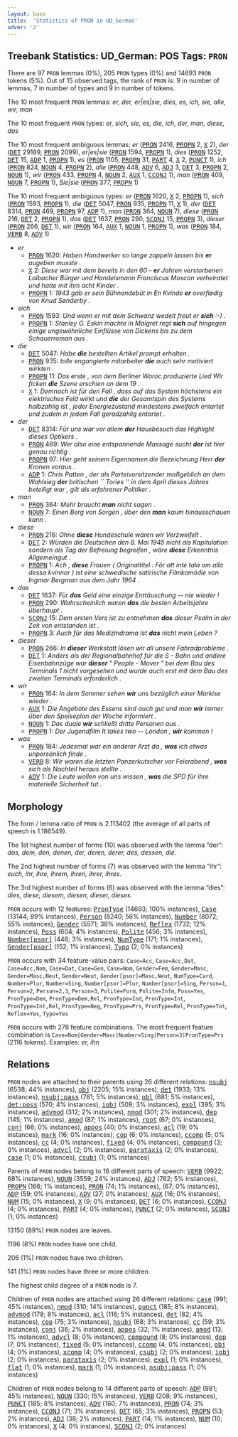 ```yaml
---
layout: base
title:  'Statistics of PRON in UD_German'
udver: '2'
---
```


## Treebank Statistics: UD_German: POS Tags: `PRON`

There are 97 `PRON` lemmas (0%), 205 `PRON` types (0%) and 14693 `PRON` tokens (5%).
Out of 15 observed tags, the rank of `PRON` is: 9 in number of lemmas, 7 in number of types and 9 in number of tokens.

The 10 most frequent `PRON` lemmas: <em>er, der, er|es|sie, dies, es, ich, sie, alle, wir, man</em>

The 10 most frequent `PRON` types:  <em>er, sich, sie, es, die, ich, der, man, diese, das</em>

The 10 most frequent ambiguous lemmas: <em>er</em> (<tt><a href="de-pos-PRON.html">PRON</a></tt> 2416, <tt><a href="de-pos-PROPN.html">PROPN</a></tt> 2, <tt><a href="de-pos-X.html">X</a></tt> 2), <em>der</em> (<tt><a href="de-pos-DET.html">DET</a></tt> 29189, <tt><a href="de-pos-PRON.html">PRON</a></tt> 2099), <em>er|es|sie</em> (<tt><a href="de-pos-PRON.html">PRON</a></tt> 1594, <tt><a href="de-pos-PROPN.html">PROPN</a></tt> 1), <em>dies</em> (<tt><a href="de-pos-PRON.html">PRON</a></tt> 1252, <tt><a href="de-pos-DET.html">DET</a></tt> 15, <tt><a href="de-pos-ADP.html">ADP</a></tt> 1, <tt><a href="de-pos-PROPN.html">PROPN</a></tt> 1), <em>es</em> (<tt><a href="de-pos-PRON.html">PRON</a></tt> 1105, <tt><a href="de-pos-PROPN.html">PROPN</a></tt> 31, <tt><a href="de-pos-PART.html">PART</a></tt> 4, <tt><a href="de-pos-X.html">X</a></tt> 2, <tt><a href="de-pos-PUNCT.html">PUNCT</a></tt> 1), <em>ich</em> (<tt><a href="de-pos-PRON.html">PRON</a></tt> 824, <tt><a href="de-pos-NOUN.html">NOUN</a></tt> 4, <tt><a href="de-pos-PROPN.html">PROPN</a></tt> 2), <em>alle</em> (<tt><a href="de-pos-PRON.html">PRON</a></tt> 448, <tt><a href="de-pos-ADV.html">ADV</a></tt> 6, <tt><a href="de-pos-ADJ.html">ADJ</a></tt> 3, <tt><a href="de-pos-DET.html">DET</a></tt> 3, <tt><a href="de-pos-PROPN.html">PROPN</a></tt> 2, <tt><a href="de-pos-NOUN.html">NOUN</a></tt> 1), <em>wir</em> (<tt><a href="de-pos-PRON.html">PRON</a></tt> 433, <tt><a href="de-pos-PROPN.html">PROPN</a></tt> 4, <tt><a href="de-pos-NOUN.html">NOUN</a></tt> 2, <tt><a href="de-pos-AUX.html">AUX</a></tt> 1, <tt><a href="de-pos-CCONJ.html">CCONJ</a></tt> 1), <em>man</em> (<tt><a href="de-pos-PRON.html">PRON</a></tt> 409, <tt><a href="de-pos-NOUN.html">NOUN</a></tt> 7, <tt><a href="de-pos-PROPN.html">PROPN</a></tt> 1), <em>Sie|sie</em> (<tt><a href="de-pos-PRON.html">PRON</a></tt> 377, <tt><a href="de-pos-PROPN.html">PROPN</a></tt> 1)

The 10 most frequent ambiguous types:  <em>er</em> (<tt><a href="de-pos-PRON.html">PRON</a></tt> 1620, <tt><a href="de-pos-X.html">X</a></tt> 2, <tt><a href="de-pos-PROPN.html">PROPN</a></tt> 1), <em>sich</em> (<tt><a href="de-pos-PRON.html">PRON</a></tt> 1593, <tt><a href="de-pos-PROPN.html">PROPN</a></tt> 1), <em>die</em> (<tt><a href="de-pos-DET.html">DET</a></tt> 5047, <tt><a href="de-pos-PRON.html">PRON</a></tt> 935, <tt><a href="de-pos-PROPN.html">PROPN</a></tt> 11, <tt><a href="de-pos-X.html">X</a></tt> 1), <em>der</em> (<tt><a href="de-pos-DET.html">DET</a></tt> 8314, <tt><a href="de-pos-PRON.html">PRON</a></tt> 469, <tt><a href="de-pos-PROPN.html">PROPN</a></tt> 97, <tt><a href="de-pos-ADP.html">ADP</a></tt> 1), <em>man</em> (<tt><a href="de-pos-PRON.html">PRON</a></tt> 364, <tt><a href="de-pos-NOUN.html">NOUN</a></tt> 7), <em>diese</em> (<tt><a href="de-pos-PRON.html">PRON</a></tt> 216, <tt><a href="de-pos-DET.html">DET</a></tt> 2, <tt><a href="de-pos-PROPN.html">PROPN</a></tt> 1), <em>das</em> (<tt><a href="de-pos-DET.html">DET</a></tt> 1637, <tt><a href="de-pos-PRON.html">PRON</a></tt> 290, <tt><a href="de-pos-SCONJ.html">SCONJ</a></tt> 15, <tt><a href="de-pos-PROPN.html">PROPN</a></tt> 3), <em>dieser</em> (<tt><a href="de-pos-PRON.html">PRON</a></tt> 266, <tt><a href="de-pos-DET.html">DET</a></tt> 1), <em>wir</em> (<tt><a href="de-pos-PRON.html">PRON</a></tt> 164, <tt><a href="de-pos-AUX.html">AUX</a></tt> 1, <tt><a href="de-pos-NOUN.html">NOUN</a></tt> 1, <tt><a href="de-pos-PROPN.html">PROPN</a></tt> 1), <em>was</em> (<tt><a href="de-pos-PRON.html">PRON</a></tt> 184, <tt><a href="de-pos-VERB.html">VERB</a></tt> 8, <tt><a href="de-pos-ADV.html">ADV</a></tt> 1)


* <em>er</em>
  * <tt><a href="de-pos-PRON.html">PRON</a></tt> 1620: <em>Haben Handwerker so lange zappeln lassen bis <b>er</b> augeben musste .</em>
  * <tt><a href="de-pos-X.html">X</a></tt> 2: <em>Diese war mit dem bereits in den 60 - <b>er</b> Jahren verstorbenen Laibacher Bürger und Handelsmann Franciscus Moscon verheiratet und hatte mit ihm acht Kinder .</em>
  * <tt><a href="de-pos-PROPN.html">PROPN</a></tt> 1: <em>1943 gab er sein Bühnendebüt in En Kvinde <b>er</b> overflødig von Knud Sønderby .</em>
* <em>sich</em>
  * <tt><a href="de-pos-PRON.html">PRON</a></tt> 1593: <em>Und wenn er mit dem Schwanz wedelt freut er <b>sich</b> :-) .</em>
  * <tt><a href="de-pos-PROPN.html">PROPN</a></tt> 1: <em>Stanley G. Eskin machte in Maigret regt <b>sich</b> auf hingegen einige ungewöhnliche Einflüsse von Dickens bis zu dem Schauerroman aus .</em>
* <em>die</em>
  * <tt><a href="de-pos-DET.html">DET</a></tt> 5047: <em>Habe <b>die</b> bestellten Artikel prompt erhalten .</em>
  * <tt><a href="de-pos-PRON.html">PRON</a></tt> 935: <em>tolle engangierte mitarbeiter <b>die</b> auch sehr motiviert wirkten .</em>
  * <tt><a href="de-pos-PROPN.html">PROPN</a></tt> 11: <em>Das erste , von dem Berliner Woroc produzierte Lied Wir ficken <b>die</b> Szene erschien an dem 19 .</em>
  * <tt><a href="de-pos-X.html">X</a></tt> 1: <em>Demnach ist für den Fall , dass auf das System höchstens ein elektrisches Feld wirkt und <b>die</b> der Gesamtspin des Systems halbzahlig ist , jeder Energiezustand mindestens zweifach entartet und zudem in jedem Fall geradzahlig entartet .</em>
* <em>der</em>
  * <tt><a href="de-pos-DET.html">DET</a></tt> 8314: <em>Für uns war vor allem <b>der</b> Hausbesuch das Highlight dieses Optikers .</em>
  * <tt><a href="de-pos-PRON.html">PRON</a></tt> 469: <em>Wer also eine entspannende Massage sucht <b>der</b> ist hier genau richtig .</em>
  * <tt><a href="de-pos-PROPN.html">PROPN</a></tt> 97: <em>Hier geht seinem Eigennamen die Bezeichnung Herr <b>der</b> Kronen voraus .</em>
  * <tt><a href="de-pos-ADP.html">ADP</a></tt> 1: <em>Chris Patten , der als Parteivorsitzender maßgeblich an dem Wahlsieg <b>der</b> britischen `` Tories '' in dem April dieses Jahres beteiligt war , gilt als erfahrener Politiker .</em>
* <em>man</em>
  * <tt><a href="de-pos-PRON.html">PRON</a></tt> 364: <em>Mehr braucht <b>man</b> nicht sagen .</em>
  * <tt><a href="de-pos-NOUN.html">NOUN</a></tt> 7: <em>Einen Berg von Sorgen , über den <b>man</b> kaum hinausschauen kann .</em>
* <em>diese</em>
  * <tt><a href="de-pos-PRON.html">PRON</a></tt> 216: <em>Ohne <b>diese</b> Hundeschule wären wir Verzweifelt .</em>
  * <tt><a href="de-pos-DET.html">DET</a></tt> 2: <em>Würden die Deutschen den 8. Mai 1945 nicht als Kapitulation sondern als Tag der Befreiung begreifen , wäre <b>diese</b> Erkenntnis Allgemeingut .</em>
  * <tt><a href="de-pos-PROPN.html">PROPN</a></tt> 1: <em>Ach , <b>diese</b> Frauen ( Originaltitel : För att inte tala om alla dessa kvinnor ) ist eine schwedische satirische Filmkomödie von Ingmar Bergman aus dem Jahr 1964 .</em>
* <em>das</em>
  * <tt><a href="de-pos-DET.html">DET</a></tt> 1637: <em>Für <b>das</b> Geld eine einzige Enttäuschung -- nie wieder !</em>
  * <tt><a href="de-pos-PRON.html">PRON</a></tt> 290: <em>Wahrscheinlich waren <b>das</b> die besten Arbeitsjahre überhaupt .</em>
  * <tt><a href="de-pos-SCONJ.html">SCONJ</a></tt> 15: <em>Dem ersten Vers ist zu entnehmen <b>das</b> dieser Psalm in der Zeit von entstanden ist .</em>
  * <tt><a href="de-pos-PROPN.html">PROPN</a></tt> 3: <em>Auch für das Medizindrama Ist <b>das</b> nicht mein Leben ?</em>
* <em>dieser</em>
  * <tt><a href="de-pos-PRON.html">PRON</a></tt> 266: <em>In <b>dieser</b> Werkstatt lösen wir all unsere Fahradprobleme .</em>
  * <tt><a href="de-pos-DET.html">DET</a></tt> 1: <em>Anders als der Regionalbahnhof für die S - Bahn und andere Eisenbahnzüge war <b>dieser</b> " People - Mover " bei dem Bau des Terminals 1 nicht vorgesehen und wurde auch erst mit dem Bau des zweiten Terminals erforderlich .</em>
* <em>wir</em>
  * <tt><a href="de-pos-PRON.html">PRON</a></tt> 164: <em>In dem Sommer sehen <b>wir</b> uns bezüglich einer Markise wieder .</em>
  * <tt><a href="de-pos-AUX.html">AUX</a></tt> 1: <em>Die Angebote des Essens sind auch gut und man <b>wir</b> immer über den Speiseplan der Woche informiert .</em>
  * <tt><a href="de-pos-NOUN.html">NOUN</a></tt> 1: <em>Das duale <b>wir</b> schließt dritte Personen aus .</em>
  * <tt><a href="de-pos-PROPN.html">PROPN</a></tt> 1: <em>Der Jugendfilm It takes two -- London , <b>wir</b> kommen !</em>
* <em>was</em>
  * <tt><a href="de-pos-PRON.html">PRON</a></tt> 184: <em>Jedesmal war ein anderer Arzt da , <b>was</b> ich etwas unpersönlich finde .</em>
  * <tt><a href="de-pos-VERB.html">VERB</a></tt> 8: <em>Wir waren die letzten Panzerkutscher vor Feierabend , <b>was</b> sich als Nachteil heraus stellte .</em>
  * <tt><a href="de-pos-ADV.html">ADV</a></tt> 1: <em>Die Leute wollen von uns wissen , <b>was</b> die SPD für ihre materielle Sicherheit tut .</em>

## Morphology

The form / lemma ratio of `PRON` is 2.113402 (the average of all parts of speech is 1.186549).

The 1st highest number of forms (10) was observed with the lemma “der”: <em>das, dem, den, denen, der, deren, derer, des, dessen, die</em>.

The 2nd highest number of forms (7) was observed with the lemma “ihr”: <em>euch, ihr, ihre, ihrem, ihren, ihrer, ihres</em>.

The 3rd highest number of forms (6) was observed with the lemma “dies”: <em>dies, diese, diesem, diesen, dieser, dieses</em>.

`PRON` occurs with 12 features: <tt><a href="de-feat-PronType.html">PronType</a></tt> (14693; 100% instances), <tt><a href="de-feat-Case.html">Case</a></tt> (13144; 89% instances), <tt><a href="de-feat-Person.html">Person</a></tt> (8240; 56% instances), <tt><a href="de-feat-Number.html">Number</a></tt> (8072; 55% instances), <tt><a href="de-feat-Gender.html">Gender</a></tt> (5571; 38% instances), <tt><a href="de-feat-Reflex.html">Reflex</a></tt> (1732; 12% instances), <tt><a href="de-feat-Poss.html">Poss</a></tt> (604; 4% instances), <tt><a href="de-feat-Polite.html">Polite</a></tt> (456; 3% instances), <tt><a href="de-feat-Number-psor.html">Number[psor]</a></tt> (448; 3% instances), <tt><a href="de-feat-NumType.html">NumType</a></tt> (171; 1% instances), <tt><a href="de-feat-Gender-psor.html">Gender[psor]</a></tt> (152; 1% instances), <tt><a href="de-feat-Typo.html">Typo</a></tt> (2; 0% instances)

`PRON` occurs with 34 feature-value pairs: `Case=Acc`, `Case=Acc,Dat`, `Case=Acc,Nom`, `Case=Dat`, `Case=Gen`, `Case=Nom`, `Gender=Fem`, `Gender=Masc`, `Gender=Masc,Neut`, `Gender=Neut`, `Gender[psor]=Masc,Neut`, `NumType=Card`, `Number=Plur`, `Number=Sing`, `Number[psor]=Plur`, `Number[psor]=Sing`, `Person=1`, `Person=2`, `Person=2,3`, `Person=3`, `Polite=Form`, `Polite=Infm`, `Poss=Yes`, `PronType=Dem`, `PronType=Dem,Rel`, `PronType=Ind`, `PronType=Int`, `PronType=Int,Rel`, `PronType=Neg`, `PronType=Prs`, `PronType=Rel`, `PronType=Tot`, `Reflex=Yes`, `Typo=Yes`

`PRON` occurs with 278 feature combinations.
The most frequent feature combination is `Case=Nom|Gender=Masc|Number=Sing|Person=3|PronType=Prs` (2116 tokens).
Examples: <em>er, ihn</em>


## Relations

`PRON` nodes are attached to their parents using 26 different relations: <tt><a href="de-dep-nsubj.html">nsubj</a></tt> (6538; 44% instances), <tt><a href="de-dep-obj.html">obj</a></tt> (2205; 15% instances), <tt><a href="de-dep-det.html">det</a></tt> (1933; 13% instances), <tt><a href="de-dep-nsubj-pass.html">nsubj:pass</a></tt> (781; 5% instances), <tt><a href="de-dep-obl.html">obl</a></tt> (681; 5% instances), <tt><a href="de-dep-det-poss.html">det:poss</a></tt> (570; 4% instances), <tt><a href="de-dep-iobj.html">iobj</a></tt> (509; 3% instances), <tt><a href="de-dep-expl.html">expl</a></tt> (395; 3% instances), <tt><a href="de-dep-advmod.html">advmod</a></tt> (312; 2% instances), <tt><a href="de-dep-nmod.html">nmod</a></tt> (301; 2% instances), <tt><a href="de-dep-dep.html">dep</a></tt> (145; 1% instances), <tt><a href="de-dep-amod.html">amod</a></tt> (87; 1% instances), <tt><a href="de-dep-root.html">root</a></tt> (67; 0% instances), <tt><a href="de-dep-conj.html">conj</a></tt> (66; 0% instances), <tt><a href="de-dep-appos.html">appos</a></tt> (40; 0% instances), <tt><a href="de-dep-acl.html">acl</a></tt> (19; 0% instances), <tt><a href="de-dep-mark.html">mark</a></tt> (16; 0% instances), <tt><a href="de-dep-cop.html">cop</a></tt> (6; 0% instances), <tt><a href="de-dep-ccomp.html">ccomp</a></tt> (5; 0% instances), <tt><a href="de-dep-cc.html">cc</a></tt> (4; 0% instances), <tt><a href="de-dep-fixed.html">fixed</a></tt> (4; 0% instances), <tt><a href="de-dep-compound.html">compound</a></tt> (3; 0% instances), <tt><a href="de-dep-advcl.html">advcl</a></tt> (2; 0% instances), <tt><a href="de-dep-parataxis.html">parataxis</a></tt> (2; 0% instances), <tt><a href="de-dep-case.html">case</a></tt> (1; 0% instances), <tt><a href="de-dep-csubj.html">csubj</a></tt> (1; 0% instances)

Parents of `PRON` nodes belong to 16 different parts of speech: <tt><a href="de-pos-VERB.html">VERB</a></tt> (9922; 68% instances), <tt><a href="de-pos-NOUN.html">NOUN</a></tt> (3559; 24% instances), <tt><a href="de-pos-ADJ.html">ADJ</a></tt> (762; 5% instances), <tt><a href="de-pos-PROPN.html">PROPN</a></tt> (166; 1% instances), <tt><a href="de-pos-PRON.html">PRON</a></tt> (74; 1% instances),  (67; 0% instances), <tt><a href="de-pos-ADP.html">ADP</a></tt> (59; 0% instances), <tt><a href="de-pos-ADV.html">ADV</a></tt> (27; 0% instances), <tt><a href="de-pos-AUX.html">AUX</a></tt> (16; 0% instances), <tt><a href="de-pos-NUM.html">NUM</a></tt> (15; 0% instances), <tt><a href="de-pos-X.html">X</a></tt> (9; 0% instances), <tt><a href="de-pos-DET.html">DET</a></tt> (6; 0% instances), <tt><a href="de-pos-CCONJ.html">CCONJ</a></tt> (4; 0% instances), <tt><a href="de-pos-PART.html">PART</a></tt> (4; 0% instances), <tt><a href="de-pos-PUNCT.html">PUNCT</a></tt> (2; 0% instances), <tt><a href="de-pos-SCONJ.html">SCONJ</a></tt> (1; 0% instances)

13150 (89%) `PRON` nodes are leaves.

1196 (8%) `PRON` nodes have one child.

206 (1%) `PRON` nodes have two children.

141 (1%) `PRON` nodes have three or more children.

The highest child degree of a `PRON` node is 7.

Children of `PRON` nodes are attached using 26 different relations: <tt><a href="de-dep-case.html">case</a></tt> (991; 45% instances), <tt><a href="de-dep-nmod.html">nmod</a></tt> (310; 14% instances), <tt><a href="de-dep-punct.html">punct</a></tt> (185; 8% instances), <tt><a href="de-dep-advmod.html">advmod</a></tt> (178; 8% instances), <tt><a href="de-dep-acl.html">acl</a></tt> (116; 5% instances), <tt><a href="de-dep-det.html">det</a></tt> (82; 4% instances), <tt><a href="de-dep-cop.html">cop</a></tt> (75; 3% instances), <tt><a href="de-dep-nsubj.html">nsubj</a></tt> (68; 3% instances), <tt><a href="de-dep-cc.html">cc</a></tt> (59; 3% instances), <tt><a href="de-dep-conj.html">conj</a></tt> (36; 2% instances), <tt><a href="de-dep-appos.html">appos</a></tt> (32; 1% instances), <tt><a href="de-dep-amod.html">amod</a></tt> (13; 1% instances), <tt><a href="de-dep-advcl.html">advcl</a></tt> (8; 0% instances), <tt><a href="de-dep-compound.html">compound</a></tt> (8; 0% instances), <tt><a href="de-dep-dep.html">dep</a></tt> (7; 0% instances), <tt><a href="de-dep-fixed.html">fixed</a></tt> (5; 0% instances), <tt><a href="de-dep-ccomp.html">ccomp</a></tt> (4; 0% instances), <tt><a href="de-dep-obj.html">obj</a></tt> (4; 0% instances), <tt><a href="de-dep-xcomp.html">xcomp</a></tt> (4; 0% instances), <tt><a href="de-dep-csubj.html">csubj</a></tt> (2; 0% instances), <tt><a href="de-dep-iobj.html">iobj</a></tt> (2; 0% instances), <tt><a href="de-dep-parataxis.html">parataxis</a></tt> (2; 0% instances), <tt><a href="de-dep-expl.html">expl</a></tt> (1; 0% instances), <tt><a href="de-dep-flat.html">flat</a></tt> (1; 0% instances), <tt><a href="de-dep-mark.html">mark</a></tt> (1; 0% instances), <tt><a href="de-dep-nsubj-pass.html">nsubj:pass</a></tt> (1; 0% instances)

Children of `PRON` nodes belong to 14 different parts of speech: <tt><a href="de-pos-ADP.html">ADP</a></tt> (981; 45% instances), <tt><a href="de-pos-NOUN.html">NOUN</a></tt> (330; 15% instances), <tt><a href="de-pos-VERB.html">VERB</a></tt> (208; 9% instances), <tt><a href="de-pos-PUNCT.html">PUNCT</a></tt> (185; 8% instances), <tt><a href="de-pos-ADV.html">ADV</a></tt> (160; 7% instances), <tt><a href="de-pos-PRON.html">PRON</a></tt> (74; 3% instances), <tt><a href="de-pos-CCONJ.html">CCONJ</a></tt> (71; 3% instances), <tt><a href="de-pos-DET.html">DET</a></tt> (65; 3% instances), <tt><a href="de-pos-PROPN.html">PROPN</a></tt> (53; 2% instances), <tt><a href="de-pos-ADJ.html">ADJ</a></tt> (38; 2% instances), <tt><a href="de-pos-PART.html">PART</a></tt> (14; 1% instances), <tt><a href="de-pos-NUM.html">NUM</a></tt> (10; 0% instances), <tt><a href="de-pos-X.html">X</a></tt> (4; 0% instances), <tt><a href="de-pos-SCONJ.html">SCONJ</a></tt> (2; 0% instances)

